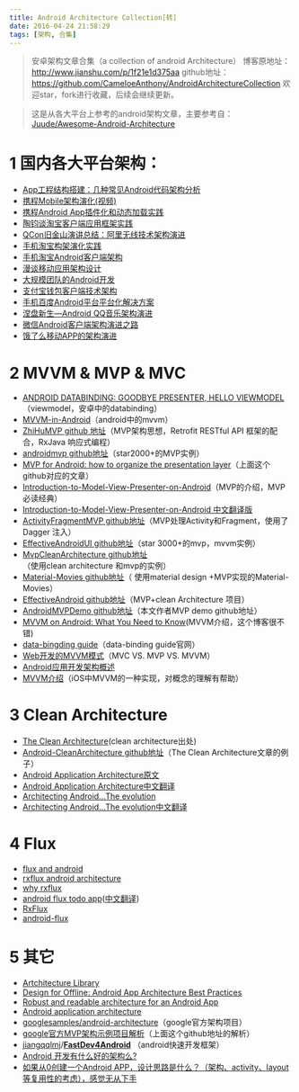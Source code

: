 ```yaml
---
title: Android Architecture Collection[转]
date: 2016-04-24 21:58:29
tags: [架构, 合集]
---
```

> 安卓架构文章合集（a collection of android Architecture）
> 博客原地址：http://www.jianshu.com/p/1f21e1d375aa
> github地址：https://github.com/CameloeAnthony/AndroidArchitectureCollection 
> 欢迎star，fork进行收藏，后续会继续更新。

> 这是从各大平台上参考的android架构文章，主要参考自：
[Juude/Awesome-Android-Architecture](https://github.com/Juude/Awesome-Android-Architecture)

<!-- more -->

# 1 国内各大平台架构：
+ [App工程结构搭建：几种常见Android代码架构分析](http://www.uml.org.cn/mobiledev/201310211.asp)
+ [携程Mobile架构演化(视频)](http://www.infoq.com/cn/presentations/ctrip-mobile-architecture-evolution)
+ [携程Android App插件化和动态加载实践](http://www.infoq.com/cn/articles/ctrip-android-dynamic-loading)
+ [陶钧谈淘宝客户端应用框架实践](http://www.infoq.com/cn/interviews/tj-taobao-client-arch)
+ [QCon旧金山演讲总结：阿里无线技术架构演进](http://www.infoq.com/cn/articles/alibaba-mobile-infrastructure)
+ [手机淘宝构架演化实践](http://www.infoq.com/cn/news/2014/12/taobao-app-evolution)
+ [手机淘宝Android客户端架构](http://www.open-open.com/lib/view/open1436316754208.html)
+ [漫谈移动应用架构设计](http://club.alibabatech.org/resource_detail.htm?topicId=124)
+ [大规模团队的Android开发](http://club.alibabatech.org/resource_detail.htm?topicId=130)
+ [支付宝钱包客户端技术架构](http://club.alibabatech.org/resource_detail.htm?topicId=155)
+ [手机百度Android平台平台化解决方案](http://www.infoq.com/cn/presentations/mobile-baidu-android-platform-solutions)
+ [涅盘新生—Android QQ音乐架构演进](http://www.infoq.com/cn/presentations/evolution-of-android-qq-music-architecture)
+ [微信Android客户端架构演进之路](http://www.infoq.com/cn/articles/wechat-android-app-architecture)
+ [饿了么移动APP的架构演进](https://mp.weixin.qq.com/s?__biz=MzAxNDUwMzU3Mw==&mid=401044540&idx=1&sn=24b7d8fb655ae6dd5d989d0cb3c08e90&scene=2&srcid=0106EtxRjD2jHxzomxVPTwY3&from=timeline&isappinstalled=0&uin=NzgwODIwNDgw&key=&devicetype=webwx&version=70000001&lang=zh_CN&pass_ticket=46hW44w3Hxd7VY9rutz7mgLu1JGe2T1AAKNQpxNoYOSGi8NpmNYr%2BAZj%2BiXtRX2F)

# 2 MVVM & MVP & MVC

+ [ANDROID DATABINDING: GOODBYE PRESENTER, HELLO VIEWMODEL](http://tech.vg.no/2015/07/17/android-databinding-goodbye-presenter-hello-viewmodel/)
（viewmodel，安卓中的databinding）
+ [MVVM-in-Android](http://www.codeproject.com/Articles/166952/MVVM-in-Android)（android中的mvvm）
+ [ ZhiHuMVP github 地址](https://github.com/CameloeAnthony/ZhiHuMVP)（MVP架构思想，Retrofit RESTful API 框架的配合，RxJava 响应式编程）
+ [ androidmvp github地址](https://github.com/antoniolg/androidmvp)（star2000+的MVP实例）
+ [MVP for Android: how to organize the presentation layer](http://antonioleiva.com/mvp-android/)（上面这个github对应的文章）
+ [ Introduction-to-Model-View-Presenter-on-Android](https://github.com/konmik/konmik.github.io/wiki/Introduction-to-Model-View-Presenter-on-Android)（MVP的介绍，MVP必读经典）
+ [Introduction-to-Model-View-Presenter-on-Android 中文翻译版](http://www.jcodecraeer.com/a/anzhuokaifa/androidkaifa/2015/0425/2782.html)
+ [ActivityFragmentMVP github地址](https://github.com/spengilley/ActivityFragmentMVP)（MVP处理Activity和Fragment，使用了Dagger 注入）
+ [ EffectiveAndroidUI github地址](https://github.com/pedrovgs/EffectiveAndroidUI)（star 3000+的mvp，mvvm实例）
+ [ MvpCleanArchitecture github地址](https://github.com/glomadrian/MvpCleanArchitecture)（使用clean architecture 和mvp的实例）
+ [ Material-Movies github地址](https://github.com/saulmm/Material-Movies)（ 使用material design +MVP实现的Material-Movies）
+ [EffectiveAndroid github地址](https://github.com/rallat/EffectiveAndroid)（MVP+clean Architecture 项目）
+ [AndroidMVPDemo github地址](https://github.com/CameloeAnthony/AndroidMVPDemo)（本文作者MVP demo github地址）
+ [MVVM on Android: What You Need to Know](http://willowtreeapps.com/blog/mvvm-on-android-what-you-need-to-know/)(MVVM介绍，这个博客很不错)
+ [data-bingding guide](https://developer.android.com/tools/data-binding/guide.html)（data-binding guide官网）
+ [Web开发的MVVM模式](http://www.cnblogs.com/dxy1982/p/3793895.html)（MVC VS. MVP VS. MVVM）
+ [Android应用开发架构概述](http://www.liuguangli.win/archives/299)
+ [MVVM介绍](http://objccn.io/issue-13-1/)（iOS中MVVM的一种实现，对概念的理解有帮助）
# 3 Clean Architecture
+ [The Clean Architecture](https://blog.8thlight.com/uncle-bob/2012/08/13/the-clean-architecture.html)(clean architecture出处)
+ [Android-CleanArchitecture github地址](https://github.com/android10/Android-CleanArchitecture)（The Clean Architecture文章的例子）
+ [Android Application Architecture原文](https://medium.com/ribot-labs/android-application-architecture-8b6e34acda65#.b29vhtdm2) 
+ [Android Application Architecture中文翻译](http://www.jianshu.com/p/8ca27934c6e6)
+ [Architecting Android…The evolution](http://fernandocejas.com/2015/07/18/architecting-android-the-evolution/)
+ [Architecting Android…The evolution中文翻译](http://www.devtf.cn/?p=1083)

# 4 Flux
* [flux and android](https://armueller.github.io/android/2015/03/29/flux-and-android.html)
* [rxflux android architecture](https://medium.com/swlh/rxflux-android-architecture-94f77c857aa2#.sfjwchwok)
* [why rxflux](https://medium.com/swlh/why-rxflux-5b687f062709#.ltlnlr4cl)
* [android flux todo app](https://github.com/lgvalle/android-flux-todo-app)([中文翻译](http://www.devtf.cn/?p=1028))
* [RxFlux](https://github.com/skimarxall/RxFlux)
* [android-flux](https://github.com/naodroid/android-flux)

# 5 其它
+ [Artchitecture Library](https://github.com/Juude/Awesome-Android-Architecture/blob/master/Library.md)
+ [Design for Offline: Android App Architecture Best Practices](https://plus.google.com/+AndroidDevelopers/posts/3C4GPowmWLb)
+ [Robust and readable architecture for an Android App](http://blog.joanzapata.com/robust-architecture-for-an-android-app/)
+ [Android application architecture](https://events.google.com/io2015/schedule?sid=358c9f91-b6d4-e411-b87f-00155d5066d7#day1/358c9f91-b6d4-e411-b87f-00155d5066d7)
+ [googlesamples/android-architecture](https://github.com/googlesamples/android-architecture)（google官方架构项目）
+ [google官方MVP架构示例项目解析](http://mp.weixin.qq.com/s?__biz=MzA3ODg4MDk0Ng==&mid=403539764&idx=1&sn=d30d89e6848a8e13d4da0f5639100e5f#rd)（上面这个github地址的解析）
+ [jiangqqlmj](https://github.com/jiangqqlmj)/**[FastDev4Android](https://github.com/jiangqqlmj/FastDev4Android)** （android快速开发框架）
+ [Android 开发有什么好的架构么?](https://www.zhihu.com/question/21406685)
+ [如果从0创建一个Android APP，设计思路是什么？（架构、activity、layout等复用性的考虑），感觉无从下手](https://www.zhihu.com/question/28564947)


